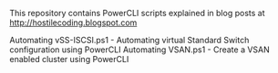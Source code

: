 This repository contains PowerCLI scripts explained in blog posts at http://hostilecoding.blogspot.com

Automating vSS-ISCSI.ps1 - Automating virtual Standard Switch configuration using PowerCLI
Automating VSAN.ps1 - Create a VSAN enabled cluster using PowerCLI